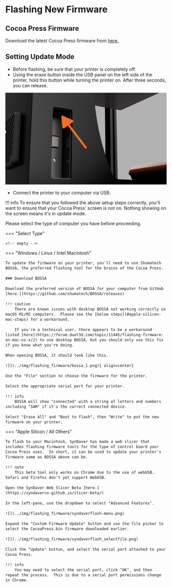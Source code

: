 # Flashing New Firmware

## Cocoa Press Firmware

Download the latest Cocoa Press firmware from [here.](https://github.com/CocoaPress/Firmware/releases/latest)

## Setting Update Mode

- Before flashing, be sure that your printer is completely off.
- Using the erase button inside the USB panel on the left side of the printer, hold this button while turning the printer on.  After three seconds, you can release.

![](../img/flashing_firmware/button_location.png)

- Connect the printer to your computer via USB.

!!! info
    To ensure that you followed the above setup steps correctly, you'll want to ensure that your Cocoa Press' screen is *not* on.  Nothing showing on the screen means it's in update mode.

Please select the type of computer you have before proceeding.

=== "Select Type"

    <!-- empty -->

=== "Windows / Linux / Intel Macintosh"

    To update the firmware on your printer, you'll need to use Shumatech BOSSA, the preferred flashing tool for the brains of the Cocoa Press.

    ### Download BOSSA

    Download the preferred version of BOSSA for your computer from GitHub [here.](https://github.com/shumatech/BOSSA/releases)

    !!! caution
        There are known issues with desktop BOSSA not working correctly on macOS M1/M2 computers.  Please see the [below steps](#apple-silicon-mac-steps) for a workaround.

        If you're a technical user, there appears to be a workaround listed [here](https://forum.duet3d.com/topic/11445/flashing-firmware-on-mac-os-x/2) to use desktop BOSSA, but you should only use this fix if you know what you're doing.

    When opening BOSSA, it should look like this.  

    ![](../img/flashing_firmware/bossa_1.png){ align=center}

    Use the "File" section to choose the firmware for the printer.  

    Select the appropriate serial port for your printer.  

    !!! info
        BOSSA will show "connected" with a string of letters and numbers including "SAM" if it's the correct connected device.  

    Select "Erase All" and "Boot to flash", then "Write" to put the new firmware on your printer.

=== "Apple Silicon / All Others"

    To flash to your Macintosh, SynDaver has made a web slicer that includes flashing firmware tools for the type of control board your Cocoa Press uses.  In short, it can be used to update your printer's firmware same as BOSSA above can be.

    !!! note
        This beta tool only works on Chrome due to the use of webUSB.  Safari and Firefox don't yet support WebUSB.

    Open the SynDaver Web Slicer Beta [here.](https://syndaverco.github.io/slicer-beta/)

    In the left-pane, use the dropdown to select "Advanced Features".

    ![](../img/flashing_firmware/syndaverflash-menu.png)

    Expand the "Custom Firmware Update" button and use the file picker to select the CocoaPress.bin firmware downloaded earlier.

    ![](../img/flashing_firmware/syndaverflash_selectfile.png)

    Click the "Update" button, and select the serial port attached to your Cocoa Press.

    !!! info
        You may need to select the serial port, click "OK", and then repeat the process.  This is due to a serial port permissions change in Chrome.
